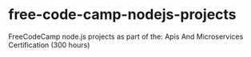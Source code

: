 # free-code-camp-nodejs-projects
FreeCodeCamp node.js projects as part of the: Apis And Microservices Certification (300 hours)
